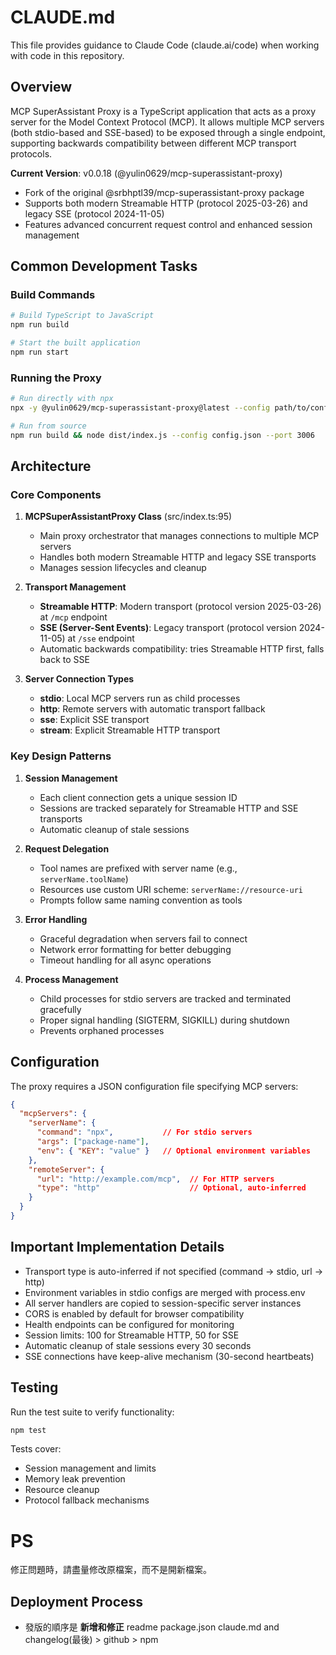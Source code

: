 # CLAUDE.md

This file provides guidance to Claude Code (claude.ai/code) when working with code in this repository.

## Overview

MCP SuperAssistant Proxy is a TypeScript application that acts as a proxy server for the Model Context Protocol (MCP). It allows multiple MCP servers (both stdio-based and SSE-based) to be exposed through a single endpoint, supporting backwards compatibility between different MCP transport protocols.

**Current Version**: v0.0.18 (@yulin0629/mcp-superassistant-proxy)
- Fork of the original @srbhptl39/mcp-superassistant-proxy package
- Supports both modern Streamable HTTP (protocol 2025-03-26) and legacy SSE (protocol 2024-11-05)
- Features advanced concurrent request control and enhanced session management

## Common Development Tasks

### Build Commands
```bash
# Build TypeScript to JavaScript
npm run build

# Start the built application
npm run start
```

### Running the Proxy
```bash
# Run directly with npx
npx -y @yulin0629/mcp-superassistant-proxy@latest --config path/to/config.json

# Run from source
npm run build && node dist/index.js --config config.json --port 3006
```

## Architecture

### Core Components

1. **MCPSuperAssistantProxy Class** (src/index.ts:95)
   - Main proxy orchestrator that manages connections to multiple MCP servers
   - Handles both modern Streamable HTTP and legacy SSE transports
   - Manages session lifecycles and cleanup

2. **Transport Management**
   - **Streamable HTTP**: Modern transport (protocol version 2025-03-26) at `/mcp` endpoint
   - **SSE (Server-Sent Events)**: Legacy transport (protocol version 2024-11-05) at `/sse` endpoint
   - Automatic backwards compatibility: tries Streamable HTTP first, falls back to SSE

3. **Server Connection Types**
   - **stdio**: Local MCP servers run as child processes
   - **http**: Remote servers with automatic transport fallback
   - **sse**: Explicit SSE transport
   - **stream**: Explicit Streamable HTTP transport

### Key Design Patterns

1. **Session Management**
   - Each client connection gets a unique session ID
   - Sessions are tracked separately for Streamable HTTP and SSE transports
   - Automatic cleanup of stale sessions

2. **Request Delegation**
   - Tool names are prefixed with server name (e.g., `serverName.toolName`)
   - Resources use custom URI scheme: `serverName://resource-uri`
   - Prompts follow same naming convention as tools

3. **Error Handling**
   - Graceful degradation when servers fail to connect
   - Network error formatting for better debugging
   - Timeout handling for all async operations

4. **Process Management**
   - Child processes for stdio servers are tracked and terminated gracefully
   - Proper signal handling (SIGTERM, SIGKILL) during shutdown
   - Prevents orphaned processes

## Configuration

The proxy requires a JSON configuration file specifying MCP servers:

```json
{
  "mcpServers": {
    "serverName": {
      "command": "npx",           // For stdio servers
      "args": ["package-name"],
      "env": { "KEY": "value" }   // Optional environment variables
    },
    "remoteServer": {
      "url": "http://example.com/mcp",  // For HTTP servers
      "type": "http"                    // Optional, auto-inferred
    }
  }
}
```

## Important Implementation Details

- Transport type is auto-inferred if not specified (command → stdio, url → http)
- Environment variables in stdio configs are merged with process.env
- All server handlers are copied to session-specific server instances
- CORS is enabled by default for browser compatibility
- Health endpoints can be configured for monitoring
- Session limits: 100 for Streamable HTTP, 50 for SSE
- Automatic cleanup of stale sessions every 30 seconds
- SSE connections have keep-alive mechanism (30-second heartbeats)

## Testing

Run the test suite to verify functionality:
```bash
npm test
```

Tests cover:
- Session management and limits
- Memory leak prevention
- Resource cleanup
- Protocol fallback mechanisms


# PS
修正問題時，請盡量修改原檔案，而不是開新檔案。

## Deployment Process

- 發版的順序是 **新增和修正** readme package.json claude.md and changelog(最後) >  github > npm